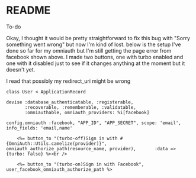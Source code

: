 # README

To-do

Okay, I thought it would be pretty straightforward to fix this bug with "Sorry something went wrong" but now I'm kind of lost.  below is the setup I've done so far for my omniauth but I'm still getting the page error from facebook shown above.  I made two buttons, one with turbo enabled and one with it disabled just to see if it changes anything at the moment but it doesn't yet.  

I read that possibly my redirect_uri might be wrong 

```
class User < ApplicationRecord

devise :database_authenticatable, :registerable,
       :recoverable, :rememberable, :validatable,
       :omniauthable, omniauth_providers: %i[facebook]
```
```
config.omniauth :facebook, "APP_ID", "APP_SECRET", scope: 'email', info_fields: 'email,name'
```
```
    <%= button_to "(turbo-off)Sign in with #{OmniAuth::Utils.camelize(provider)}", omniauth_authorize_path(resource_name, provider),       :data =>{turbo: false} %><br />

    <%= button_to "(turbo-on)Sign in with Facebook", user_facebook_omniauth_authorize_path %>
```